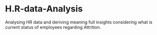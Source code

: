 # H.R-data-Analysis
Analysing HR data and deriving meaning full insights considering what is current status of employees regarding Attrition.
